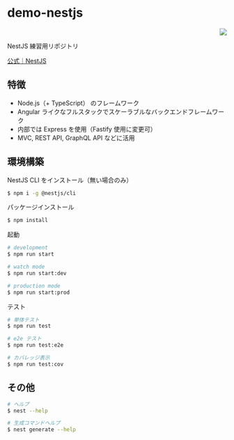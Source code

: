 # demo-nestjs
<p align="right">
  <a href="https://twitter.com/_to33y" target="_blank" rel="noopener">
    <img src="https://img.shields.io/twitter/follow/nestframework.svg?style=social&label=Follow">
  </a>
</p>
NestJS 練習用リポジトリ

[公式｜NestJS](https://nestjs.com/)

## 特徴
- Node.js（+ TypeScript） のフレームワーク
- Angular ライクなフルスタックでスケーラブルなバックエンドフレームワーク
- 内部では Express を使用（Fastify 使用に変更可）
- MVC, REST API, GraphQL API などに活用

## 環境構築

NestJS CLI をインストール（無い場合のみ）
```bash
$ npm i -g @nestjs/cli
```

パッケージインストール
```bash
$ npm install
```

起動
```bash
# development
$ npm run start

# watch mode
$ npm run start:dev

# production mode
$ npm run start:prod
```

テスト
```bash
# 単体テスト
$ npm run test

# e2e テスト
$ npm run test:e2e

# カバレッジ表示
$ npm run test:cov
```

## その他

```bash
# ヘルプ
$ nest --help

# 生成コマンドヘルプ
$ nest generate --help
```
